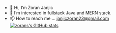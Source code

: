 - 👋 Hi, I’m Zoran Janjic
- 👀 I’m interested in fullstack Java and MERN stack.
- 📫 How to reach me ... janjiczoran23@gmail.com
[![zorans's GitHub stats](https://github-readme-stats.vercel.app/api?username=ZoranUTF8)](https://github.com/anuraghazra/github-readme-stats)


